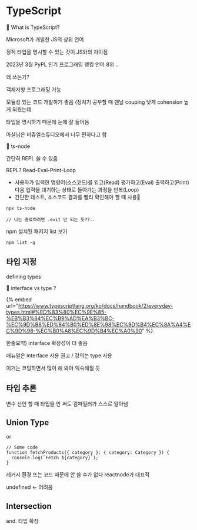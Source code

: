 # TypeScript

🔲 What is TypeScript?

Microsoft가 개발한 JS의 상위 언어

정적 타입을 명시할 수 있는 것이 JS와의 차이점

2023년 3월 PyPL 인기 프로그래밍 랭킹 언어 8위 ..



왜 쓰는가?

객체지향 프로그래밍 가능

모듈성 있는 코드 개발하기 좋음 (정처기 공부할 때 맨날 couping 낮게 cohension 높게 외웠는데&#x20;

타입을 명시하기 때문에 눈에 잘 들어옴

아샬님은 비쥬얼스튜디오에서 너무 편하다고 함



🔲 ts-node

간단히 REPL 쓸 수 있음

REPL? Read-Eval-Print-Loop&#x20;

* 사용자가 입력한 명령어(소스코드)를 읽고(Read) 평가하고(Eval) 출력하고(Print) 다음 입력을 대기하는 상태로 돌아가는 과정을 반복(Loop)
* 간단한 테스트, 소스코드 결과를 빨리 확인해야 할 때 사용

```
npx ts-node

// 나는 종료하려면 .exit 만 되는 듯??..
```

npm 설치된 패키지 list 보기

```
npm list -g
```



## 타입 지정

defining types



🔲 interface vs type ?

{% embed url="https://www.typescriptlang.org/ko/docs/handbook/2/everyday-types.html#%ED%83%80%EC%9E%85-%EB%B3%84%EC%B9%AD%EA%B3%BC-%EC%9D%B8%ED%84%B0%ED%8E%98%EC%9D%B4%EC%8A%A4%EC%9D%98-%EC%B0%A8%EC%9D%B4%EC%A0%90" %}

한줄요약) interface 확장성이 더 좋음

매뉴얼은 interface 사용 권고 / 강의는 type 사용



이거는 코딩하면서 많이 해 봐야 익숙해질 듯





## 타입 추론

변수 선언 할 때 타입을 안 써도 컴파일러가 스스로 알아냄



## Union Type

or

```
// Some code
function fetchProducts({ category }: { category: Category }) {
  console.log(`Fetch ${category}`);
}
```

레거시 환경 또는 코드 때문에 안 쓸 수가 없다 reactnode가 대표적

undefined <- 어려움



## Intersection

and. 타입 확장

